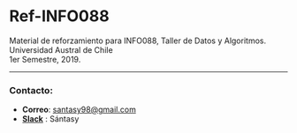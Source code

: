 # Ref-INFO088
Material de reforzamiento para INFO088, Taller de Datos y Algoritmos.\
Universidad Austral de Chile\
1er Semestre, 2019.

***
### Contacto:
* **Correo**: santasy98@gmail.com
* **[Slack](https://escueladeinformatica.slack.com/)** : Sántasy
